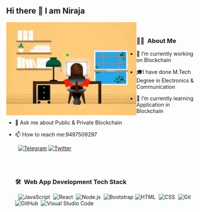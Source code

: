 ## Hi there 👋 I am Niraja

 <img align="left" alt="GIF" src="https://github.com/nirajajshenoy/nirajajshenoy/blob/aea48cba0597c53e3739418c8b3b1b4455822725/images/1.jpg" width="350" height="250" /><br>
  ### 🧑‍💻 &nbsp;About Me <br>

- 🔭 I’m currently working on Blockchain
- 🎓I have done M.Tech Degree in Electronics & Communication
- 🌱 I’m currently learning Application in Blockchain
- 💬 Ask me about Public & Private Blockchain 
- 📫 How to reach me:9497509297


  &nbsp; [![Telegram](https://raw.githubusercontent.com/nirajajshenoy/nirajajshenoy/dd73d691b8b71ac4eda23d1a655a822653e26f92/telegram.svg)](https://t.me/ananthanir) [![Twitter](https://raw.githubusercontent.com/ananthanir/ananthanir/dd73d691b8b71ac4eda23d1a655a822653e26f92/twitter.svg)](https://twitter.com/ananthanigr)
  

  <br><br>
  ### 🛠 &nbsp;Web App Development Tech Stack

  &nbsp; ![JavaScript](https://img.shields.io/badge/-JavaScript-05122A?style=flat&logo=javascript)&nbsp;
  ![React](https://img.shields.io/badge/-React-05122A?style=flat&logo=react)&nbsp;
  ![Node.js](https://img.shields.io/badge/-Node.js-05122A?style=flat&logo=node.js)&nbsp;
  ![Bootstrap](https://img.shields.io/badge/-Bootstrap-05122A?style=flat&logo=bootstrap&logoColor=563D7C)
  ![HTML](https://img.shields.io/badge/-HTML-05122A?style=flat&logo=HTML5)&nbsp;
  ![CSS](https://img.shields.io/badge/-CSS-05122A?style=flat&logo=CSS3&logoColor=1572B6)&nbsp;
  ![Git](https://img.shields.io/badge/-Git-05122A?style=flat&logo=git)&nbsp;
  ![GitHub](https://img.shields.io/badge/-GitHub-05122A?style=flat&logo=github)&nbsp;
  ![Visual Studio Code](https://img.shields.io/badge/-Visual%20Studio%20Code-05122A?style=flat&logo=visual-studio-code&logoColor=007ACC)&nbsp;
